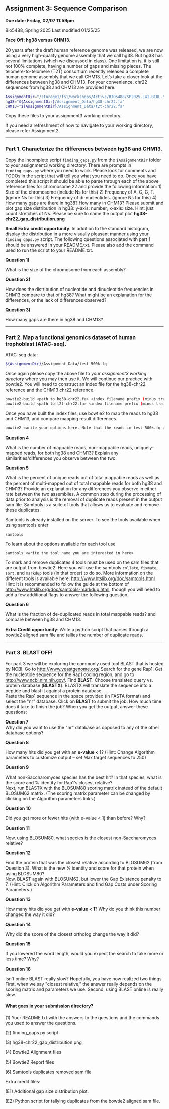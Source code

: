 

## Assignment 3: Sequence Comparison

**Due date: Friday, 02/07 11:59pm**

Bio5488, Spring 2025 Last modified 01/25/25

**Face Off: hg38 versus CHM13.**

20 years after the draft human reference genome was released, we are now using a 
very high-quality genome assembly that we call hg38. But hg38 has several limitations 
(which we discussed in class). One limitation is, it is still not 100% complete, having a 
number of gaps and missing pieces. The telomere-to-telomere (T2T) consortium 
recently released a complete human genome assembly that we call CHM13. Let’s take 
a closer look at the differences between hg38 and CHM13. For your convenience, chr22 
sequences from hg38 and CHM13 are provided here: 

```bash
AssignmentDir="/storage1/fs1/workshops/Active/BIO5488/SP2025.L41.BIOL.5488.01/Assignments/A03"
hg38="${AssignmentDir}/Assignment_Data/hg38-chr22.fa"
CHM13="${AssignmentDir}/Assignment_Data/t2t-chr22.fa"
```
Copy these files to your assignment3 working directory.

If you need a refreshment of how to navigate to your working directory, please refer Assignment2.

---

### Part 1. Characterize the differences between hg38 and CHM13.
Copy the incomplete script `finding_gaps.py` from the ```$AssignmentDir``` folder to your assignment3 working directory. There are prompts in `finding_gaps.py` where you need to work. Please look for comments and 
TODOs in the script that will tell you what you need to do. Once you have completed this 
script it should be able to parse through each of the above reference files for 
chromosome 22 and provide the following information: 
    1) Size of the chromosome (include Ns for this)
    2) Frequency of A, C, G, T. (ignore Ns for this)
    3) Frequency of di-nucleotides. (ignore Ns for this)
    4) How many gaps are there in hg38? How many in CHM13? Please submit and
 plot gap size distribution in hg38: y-axis: number; x-axis: size. Hint: just count
 stretches of Ns.
 Please be sure to name the output plot **hg38-chr22_gap_distribution.png**

**Small Extra credit opportunity**: 
In addition to the standard histogram, display the distribution in a more visually pleasant 
manner using your `finding_gaps.py` script. 
The following questions associated with part 1 should be answered in your 
README.txt. Please also add the command used to run the script to your README.txt. 

**Question 1)** 

What is the size of the chromosome from each assembly? 

**Question 2)**

How does the distribution of nucleotide and dinucleotide frequencies in CHM13 
compare to that of hg38? What might be an explanation for the differences, or the lack 
of differences observed? 

**Question 3)**  

How many gaps are there in hg38 and CHM13? 

---

### Part 2. Map a functional genomics dataset of human trophoblast (ATAC-seq).
ATAC-seq data: 
```bash
${AssignmentDir}/Assignment_Data/test-500k.fq 
 ```
Once again please copy the above file to *your assignment3 working directory* where you may then use it. We will continue our practice with bowtie2. You will need to construct an index file for the hg38-chr22 reference and the CHM13 chr22 reference. 

```bash
bowtie2-build <path to hg38-chr22.fa> <index filename prefix (minus trailing .X.bt2) eg. hg38-chr22_idx>  
bowtie2-build <path to t2t-chr22.fa> <index filename prefix (minus trailing .X.bt2) eg. t2t-chr22_idx>  
```
Once you have built the index files, use bowtie2 to map the reads to hg38 and CHM13, and compare mapping result differences.  

```bash
bowtie2 <write your options here. Note that the reads in test-500k.fq are unpaired> 2> <report file>
```

**Question 4** 

What is the number of mappable reads, non-mappable reads, uniquely-mapped reads, 
for both hg38 and CHM13? Explain any similarities/differences you observe between 
the two. 

**Question 5** 

What is the percent of unique reads out of total mappable reads as well as the percent 
of multi-mapped out of total mappable reads for both hg38 and CHM13? Provide an 
explanation for any differences you observe in either rate between the two assemblies. 
A common step during the processing of data prior to analysis is the removal of 
duplicate reads present in the output sam file. Samtools is a suite of tools that allows us 
to evaluate and remove these duplicates. 

Samtools is already installed on the server. To see the tools available when using 
samtools enter  
```bash
samtools  
```
To learn about the options available for each tool use  
```
samtools <write the tool name you are interested in here> 
```
To mark and remove duplicates 4 tools must be used on the sam files that are output 
from bowtie2. Here you will use the samtools `collate`, `fixmate`, `sort`, and `markdup` tools 
(in that order) to do so. 
More information on the different tools is available here: 
http://www.htslib.org/doc/samtools.html 
Hint: It is recommended to follow the guide at the bottom of 
http://www.htslib.org/doc/samtools-markdup.html, though you will need to add a few 
additional flags to answer the following question. 

**Question 6** 

What is the fraction of de-duplicated reads in total mappable reads? and compare 
between hg38 and CHM13. 

**Extra Credit opportunity**: 
Write a python script that parses through a bowtie2 aligned sam file and tallies the 
number of duplicate reads.

---

### Part 3. BLAST OFF! 
For part 3 we will be exploring the commonly used tool BLAST that is hosted by NCBI. 
Go to http://www.yeastgenome.org/ Search for the gene Rap1. Get the nucleotide 
sequence for the Rap1 coding region, and go to http://www.ncbi.nlm.nih.gov/. Find 
**BLAST**. Choose translated query vs. protein database (**BLASTX**). BLASTX will 
translate the sequence into a peptide and blast it against a protein database.  
Paste the Rap1 sequence in the space provided (in FASTA format) and select the "nr" 
database. 
Click on **BLAST** to submit the job. How much time does it take to finish the job? 
When you get the output, answer these questions: 

**Question 7**  
Why did you want to use the "nr" database as opposed to any of the other database 
options? 

**Question 8**

How many hits did you get with an **e-value < 1**? (Hint: Change Algorithm parameters to 
customize output – set Max target sequences to 250)

**Question 9** 

What non-Saccharomyces species has the best hit? In that species, what is the score 
and % identity for Rap1's closest relative?  
Next, run BLASTX with the BLOSUM80 scoring matrix instead of the default 
BLOSUM62 matrix. (The scoring matrix parameter can be changed by clicking on the 
Algorithm parameters links.)  

**Question 10** 

Did you get more or fewer hits (with e-value < 1) than before? Why? 

**Question 11** 

Now, using BLOSUM80, what species is the closest non-Saccharomyces relative? 

**Question 12**  

Find the protein that was the closest relative according to BLOSUM62 (from Question 
3). What is the new % identity and score for that protein when using BLOSUM80?  
Now, BLAST again with BLOSUM62, but lower the Gap Existence penalty to 7. (Hint: 
Click on Algorithm Parameters and find Gap Costs under Scoring Parameters.)  

**Question 13** 

How many hits did you get with **e-value < 1**? Why do you think this number changed the 
way it did?  

**Question 14** 

Why did the score of the closest ortholog change the way it did? 

**Question 15** 

If you lowered the word length, would you expect the search to take more or less time? 
Why?  

**Question 16** 

Isn't online BLAST really slow? Hopefully, you have now realized two things. First, when we say "closest relative," the  answer really depends on the scoring matrix and parameters we use. Second, using BLAST online is really slow. 

#### What goes in your submission directory? 
(1) Your README.txt with the answers to the questions and the commands you used to answer the questions.

(2) finding_gaps.py script

(3) hg38-chr22_gap_distribution.png

(4) Bowtie2 Alignment files

(5) Bowtie2 Report files

(6) Samtools duplicates removed sam file

Extra credit files:

(E1) Additional gap size distribution plot.

(E2) Python script for tallying duplicates from the bowtie2 aligned sam file.

